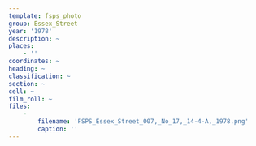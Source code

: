 ```yaml
---
template: fsps_photo
group: Essex_Street
year: '1978'
description: ~
places:
    - ''
coordinates: ~
heading: ~
classification: ~
section: ~
cell: ~
film_roll: ~
files:
    -
        filename: 'FSPS_Essex_Street_007,_No_17,_14-4-A,_1978.png'
        caption: ''
---
```

